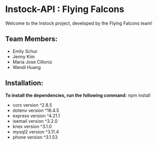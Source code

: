 # Instock-API : Flying Falcons

Welcome to the Instock project, developed by the Flying Falcons team!

## Team Members:
- Emily Schur
- Jenny Kim
- Maria Jose Cilloniz
- Wendi Huang

## Installation:
**To install the dependencies, run the following command:**
npm install 
- cors version ^2.8.5
- dotenv version ^16.4.5
- express version ^4.21.1
- isemail version ^3.2.0
- knex version ^3.1.0
- mysql2 version ^3.11.4
- phone version ^3.1.53
